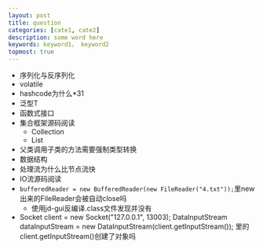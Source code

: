 ```yaml
---
layout: post
title: question
categories: [cate1, cate2]
description: some word here
keywords: keyword1， keyword2
topmost: true
---
```


- 序列化与反序列化
- volatile
- hashcode为什么*31
- 泛型T
- 函数式接口
- 集合框架源码阅读
	- Collection
	- List
- 父类调用子类的方法需要强制类型转换
- 数据结构
- 处理流为什么比节点流快
- IO流源码阅读
- `bufferedReader = new BufferedReader(new FileReader("4.txt"));`里new出来的FileReader会被自动close吗
	- 使用jd-gui反编译.class文件发现并没有
- Socket client = new Socket("127.0.0.1", 13003);
  DataInputStream dataInputStream = new DataInputStream(client.getInputStream());
  里的client.getInputStream()创建了对象吗












